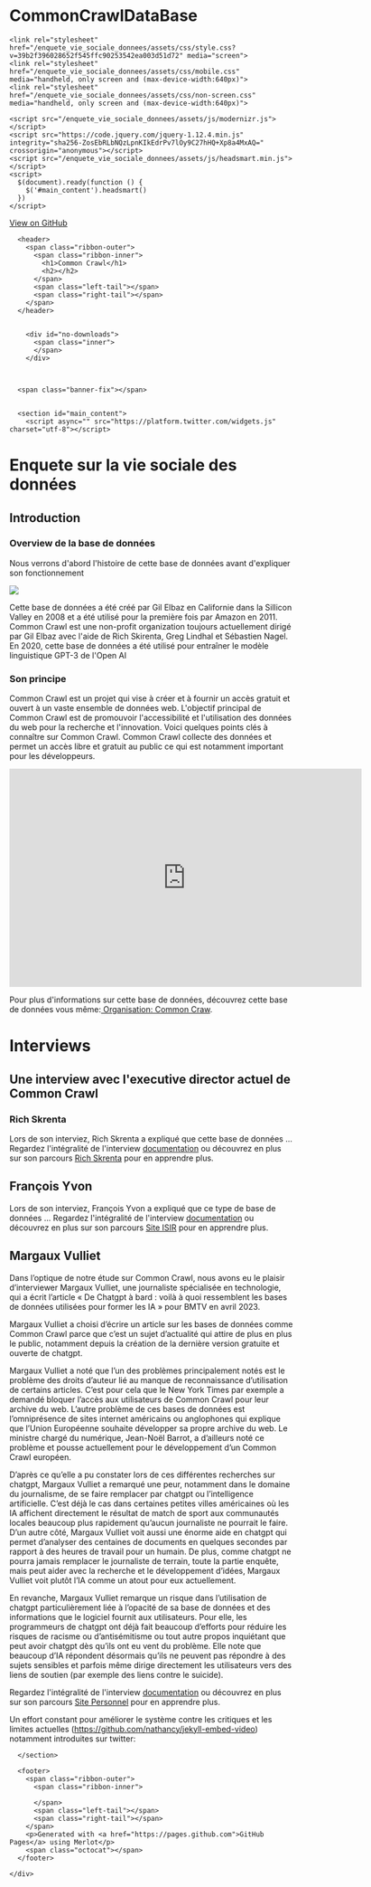 # CommonCrawlDataBase
<html lang="en-US">
  <head>
    <meta charset='utf-8'>
    <meta http-equiv="X-UA-Compatible" content="IE=edge">
    <meta name="viewport" content="width=640">

    <link rel="stylesheet" href="/enquete_vie_sociale_donnees/assets/css/style.css?v=39b2f396028652f545ffc90253542ea003d51d72" media="screen">
    <link rel="stylesheet" href="/enquete_vie_sociale_donnees/assets/css/mobile.css" media="handheld, only screen and (max-device-width:640px)">
    <link rel="stylesheet" href="/enquete_vie_sociale_donnees/assets/css/non-screen.css" media="handheld, only screen and (max-device-width:640px)">

    <script src="/enquete_vie_sociale_donnees/assets/js/modernizr.js"></script>
    <script src="https://code.jquery.com/jquery-1.12.4.min.js" integrity="sha256-ZosEbRLbNQzLpnKIkEdrPv7lOy9C27hHQ+Xp8a4MxAQ=" crossorigin="anonymous"></script>
    <script src="/enquete_vie_sociale_donnees/assets/js/headsmart.min.js"></script>
    <script>
      $(document).ready(function () {
        $('#main_content').headsmart()
      })
    </script>

<!-- Begin Jekyll SEO tag v2.8.0 -->
<title>La_base_de_données_Common_Crawl</title>
<meta name="generator" content="Jekyll v3.9.3" />
<meta property="og:title" content="enquete_vie_sociale_donnees" />
<meta property="og:locale" content="en_US" />
<link rel="canonical" href="https://jphcoi.github.io/enquete_vie_sociale_donnees/" />
<meta property="og:url" content="https://jphcoi.github.io/enquete_vie_sociale_donnees/" />
<meta property="og:site_name" content="enquete_vie_sociale_donnees" />
<meta property="og:type" content="website" />
<meta name="twitter:card" content="summary" />
<meta property="twitter:title" content="enquete_vie_sociale_donnees" />
<script type="application/ld+json">
{"@context":"https://schema.org","@type":"WebSite","headline":"enquete_vie_sociale_donnees","name":"enquete_vie_sociale_donnees","url":"https://jphcoi.github.io/enquete_vie_sociale_donnees/"}</script>
<!-- End Jekyll SEO tag -->


<!-- start custom head snippets, customize with your own _includes/head-custom.html file -->

<!-- Setup Google Analytics -->



<!-- You can set your favicon here -->
<!-- link rel="shortcut icon" type="image/x-icon" href="/enquete_vie_sociale_donnees/favicon.ico" -->

<!-- end custom head snippets -->

  </head>

  <body>
    <a id="forkme_banner" href="https://github.com/jphcoi/enquete_vie_sociale_donnees">View on GitHub</a>
    <div class="shell">

      <header>
        <span class="ribbon-outer">
          <span class="ribbon-inner">
            <h1>Common Crawl</h1>
            <h2></h2>
          </span>
          <span class="left-tail"></span>
          <span class="right-tail"></span>
        </span>
      </header>


        <div id="no-downloads">
          <span class="inner">
          </span>
        </div>



      <span class="banner-fix"></span>


      <section id="main_content">
        <script async="" src="https://platform.twitter.com/widgets.js" charset="utf-8"></script>

<h1 id="enquete-sur-la-vie-sociale-des-données">Enquete sur la vie sociale des données</h1>

<h2 id="introduction">Introduction</h2>

<h3 id="Overview de la base de données">Overview de la base de données</h3>

<p>Nous verrons d'abord l'histoire de cette base de données avant d'expliquer son fonctionnement</p>

<p><img src="https://24pm.com/images/2023/04/21/chat-gpt-data-sources.jpg"/></p>

<p>Cette base de données a été créé par Gil Elbaz en Californie dans la Sillicon Valley en 2008 et a été utilisé pour la première fois par Amazon en 2011. Common Crawl est une non-profit organization toujours actuellement dirigé par Gil Elbaz avec l'aide de Rich Skirenta, Greg Lindhal et Sébastien Nagel. En 2020, cette base de données a été utilisé pour entraîner le modèle linguistique GPT-3 de l'Open AI</p>

<h3 id="Son principe">Son principe</h3>

<p>Common Crawl est un projet qui vise à créer et à fournir un accès gratuit et ouvert à un vaste ensemble de données web. L'objectif principal de Common Crawl est de promouvoir l'accessibilité et l'utilisation des données du web pour la recherche et l'innovation. Voici quelques points clés à connaître sur Common Crawl. Common Crawl collecte des données et permet un accès libre et gratuit au public ce qui est notamment important pour les développeurs.</p>

<iframe width="624" height="386" seamless="" frameborder="0" scrolling="no" src="https://pbs.twimg.com/media/F2iG1hUXIAEEm3_.png"></iframe>

<p>Pour plus d'informations sur cette base de données, découvrez cette base de données vous même:<a href="https://commoncrawl.org/overview"> Organisation: Common Craw</a>.</p>

<h1 id="Interviews">Interviews</h1>
<h2 id="Une interview avec l'exectuve director actuel de Common Crawl">Une interview avec l'executive director actuel de Common Crawl</h2>
<h3 id="Rich Skrenta">Rich Skrenta</h3>
<p>Lors de son interviez, Rich Skrenta a expliqué que cette base de données ... Regardez l'intégralité de l'interview <a href="https://www.ipefdakar.org/IMG/pdf/l_interview_conseils.pdf">documentation</a> ou découvrez en plus sur son parcours <a href="https://commoncrawl.org/team/rich-skrenta-director">Rich Skrenta</a> pour en apprendre plus.</p>
<h2 id="Une interview avec un chercheur acadèmique>Une Interview avec un chercheur acadèmique</h2>
<h3 id="Rich Skrenta">François Yvon</h3>
<p>Lors de son interviez, François Yvon a expliqué que ce type de base de données ... Regardez l'intégralité de l'interview <a href="https://www.ipefdakar.org/IMG/pdf/l_interview_conseils.pdf">documentation</a> ou découvrez en plus sur son parcours <a href="https://www.isir.upmc.fr/personnel/yvon/">Site ISIR</a> pour en apprendre plus.</p>
<h2 id="Une interview avec une journaliste médias et tech>Une interview avec une journaliste médias et techn</h2>
<h3 id="Rich Skrenta">Margaux Vulliet</h3>
<p> Dans l’optique de notre étude sur Common Crawl, nous avons eu le plaisir d’interviewer Margaux Vulliet, une journaliste spécialisée en technologie, qui a écrit l’article « De Chatgpt à bard : voilà à quoi ressemblent les bases de données utilisées pour former les IA » pour BMTV en avril 2023.<p>
<p>Margaux Vulliet a choisi d’écrire un article sur les bases de données comme Common Crawl parce que c’est un sujet d’actualité qui attire de plus en plus le public, notamment depuis la création de la dernière version gratuite et ouverte de chatgpt.<p>
<p>Margaux Vulliet a noté que l’un des problèmes principalement notés est le problème des droits d’auteur lié au manque de reconnaissance d’utilisation de certains articles. C’est pour cela que le New York Times par exemple a demandé bloquer l’accès aux utilisateurs de Common Crawl pour leur archive du web. L’autre problème de ces bases de données est l’omniprésence de sites internet américains ou anglophones qui explique que l’Union Européenne souhaite développer sa propre archive du web. Le ministre chargé du numérique, Jean-Noël Barrot, a d’ailleurs noté ce problème et pousse actuellement pour le développement d’un Common Crawl européen.<p>
<p>D’après ce qu’elle a pu constater lors de ces différentes recherches sur chatgpt, Margaux Vulliet a remarqué une peur, notamment dans le domaine du journalisme, de se faire remplacer par chatgpt ou l’intelligence artificielle. C’est déjà le cas dans certaines petites villes américaines où les IA affichent directement le résultat de match de sport aux communautés locales beaucoup plus rapidement qu’aucun journaliste ne pourrait le faire. D’un autre côté, Margaux Vulliet voit aussi une énorme aide en chatgpt qui permet d’analyser des centaines de documents en quelques secondes par rapport à des heures de travail pour un humain. De plus, comme chatgpt ne pourra jamais remplacer le journaliste de terrain, toute la partie enquête, mais peut aider avec la recherche et le développement d’idées, Margaux Vulliet voit plutôt l’IA comme un atout pour eux actuellement.<p>
<p> En revanche, Margaux Vulliet remarque un risque dans l’utilisation de chatgpt particulièrement liée à l’opacité de sa base de données et des informations que le logiciel fournit aux utilisateurs. Pour elle, les programmeurs de chatgpt ont déjà fait beaucoup d’efforts pour réduire les risques de racisme ou d’antisémitisme ou tout autre propos inquiétant que peut avoir chatgpt dès qu’ils ont eu vent du problème. Elle note que beaucoup d’IA répondent désormais qu’ils ne peuvent pas répondre à des sujets sensibles et parfois même dirige directement les utilisateurs vers des liens de soutien (par exemple des liens contre le suicide).<p>


<p>Regardez l'intégralité de l'interview <a href="https://www.ipefdakar.org/IMG/pdf/l_interview_conseils.pdf">documentation</a> ou découvrez en plus sur son parcours <a href="https://www.medianes.org/author/margaux/">Site Personnel</a> pour en apprendre plus.</p>

<p>Un effort constant pour améliorer le système contre les critiques et les limites actuelles (<a href="https://github.com/nathancy/jekyll-embed-video">https://github.com/nathancy/jekyll-embed-video</a>) notamment introduites sur twitter:</p>

<blockquote class="twitter-tweet">
  <a href="[https://twitter.com/commoncrawl/status/1671408229589581825?s=46&t=aj6GX9IxEIsWGRYl-HJUjg]"></a>
</blockquote>


      </section>

      <footer>
        <span class="ribbon-outer">
          <span class="ribbon-inner">

          </span>
          <span class="left-tail"></span>
          <span class="right-tail"></span>
        </span>
        <p>Generated with <a href="https://pages.github.com">GitHub Pages</a> using Merlot</p>
        <span class="octocat"></span>
      </footer>

    </div>
  </body>
</html>
